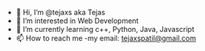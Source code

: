- 👋 Hi, I’m @tejaxs aka Tejas
- 👀 I’m interested in Web Development
- 🌱 I’m currently learning c++, Python, Java, Javascript
- 📫 How to reach me -my email: tejaxspatil@gmail.com

<!---
tejaxs/tejaxs is a ✨ special ✨ repository because its `README.md` (this file) appears on your GitHub profile.
You can click the Preview link to take a look at your changes.
--->
